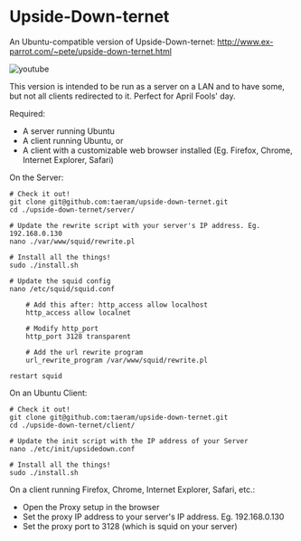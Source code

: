 Upside-Down-ternet
====================

An Ubuntu-compatible version of Upside-Down-ternet: http://www.ex-parrot.com/~pete/upside-down-ternet.html

![youtube](http://taeram.github.io/media/upside-down-ternet_youtube.jpg)

This version is intended to be run as a server on a LAN and to have some, but not all clients redirected to it. Perfect for April Fools' day.

Required:

* A server running Ubuntu
* A client running Ubuntu, or
* A client with a customizable web browser installed (Eg. Firefox, Chrome, Internet Explorer, Safari)

On the Server:

    # Check it out!
    git clone git@github.com:taeram/upside-down-ternet.git
    cd ./upside-down-ternet/server/

    # Update the rewrite script with your server's IP address. Eg. 192.168.0.130
    nano ./var/www/squid/rewrite.pl 

    # Install all the things!
    sudo ./install.sh

    # Update the squid config
    nano /etc/squid/squid.conf
    
        # Add this after: http_access allow localhost
        http_access allow localnet
    
        # Modify http_port
        http_port 3128 transparent

        # Add the url rewrite program
        url_rewrite_program /var/www/squid/rewrite.pl
    
    restart squid

On an Ubuntu Client:

    # Check it out!
    git clone git@github.com:taeram/upside-down-ternet.git
    cd ./upside-down-ternet/client/

    # Update the init script with the IP address of your Server
    nano ./etc/init/upsidedown.conf

    # Install all the things!
    sudo ./install.sh

On a client running Firefox, Chrome, Internet Explorer, Safari, etc.:

* Open the Proxy setup in the browser
* Set the proxy IP address to your server's IP address. Eg. 192.168.0.130
* Set the proxy port to 3128 (which is squid on your server)
